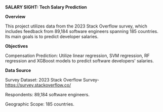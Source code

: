 **SALARY SIGHT: Tech Salary Prediction**

**Overview**

This project utilizes data from the 2023 Stack Overflow survey, which includes feedback from 89,184 software engineers spanning 185 countries. Its main goals is to predict developer salaries.

**Objectives**

Compensation Prediction: Utilize linear regression, SVM regression, RF regression and XGBoost models to predict software developers' salaries.

**Data Source**

Survey Dataset: 2023 Stack Overflow Survey- https://survey.stackoverflow.co/

Respondents: 89,184 software engineers.

Geographic Scope: 185 countries.



